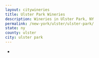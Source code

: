 ```yaml
---
layout: citywineries
title: Ulster Park Wineries
description: Wineries in Ulster Park, NY
permalink: /new-york/ulster/ulster-park/
state: ny
county: ulster
city: ulster park
---
```

-
